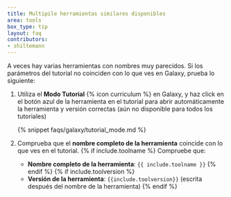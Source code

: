 ```yaml
---
title: Multipile herramientas similares disponibles
area: tools
box_type: tip
layout: faq
contributors:
- shiltemann
---
```



A veces hay varias herramientas con nombres muy parecidos. Si los parámetros del tutorial no coinciden con lo que ves en Galaxy, prueba lo siguiente:

1. Utiliza el **Modo Tutorial** {% icon curriculum %} en Galaxy, y haz click en el botón azul de la herramienta en el tutorial para abrir automáticamente la herramienta y versión correctas (aún no disponible para todos los tutoriales)

   {% snippet faqs/galaxy/tutorial_mode.md %}

2. Comprueba que el **nombre completo de la herramienta** coincide con lo que ves en el tutorial. {% if include.toolname %} Compruebe que:
   - **Nombre completo de la herramienta**: `{{ include.toolname }}` {% endif %} {% if include.toolversion %}
   - **Versión de la herramienta**: `{{include.toolversion}}` (escrita después del nombre de la herramienta) {% endif %}

